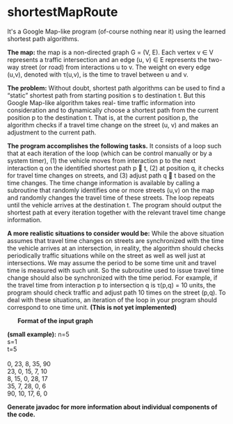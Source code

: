 # shortestMapRoute
It's a Google Map-like program (of-course nothing near it) using the learned shortest path algorithms.

<b>The map:</b> the map is a non-directed graph G = (V, E). Each vertex v ∈ V represents a traffic intersection and an edge (u, v) ∈ E represents the two-way street (or road) from interactions u to v. The weight on every edge (u,v), denoted with τ(u,v), is the time to travel between u and v.

<b>The problem:</b> Without doubt, shortest path algorithms can be used to find a “static” shortest path from starting position s to destination t. But this Google Map-like algorithm takes real- time traffic information into consideration and to dynamically choose a shortest path from the current position p to the destination t. That is, at the current position p, the algorithm checks if a travel time change on the street (u, v) and makes an adjustment to the current path.

<b>The program accomplishes the following tasks.</b>
It consists of a loop such that at each iteration of the loop (which can be control manually or by a system timer), (1) the vehicle moves from interaction p to the next interaction q on the identified shortest path p 􏰀 t, (2) at position q, it checks for travel time changes on streets, and (3) adjust path q 􏰀 t based on the time changes.
The time change information is available by calling a subroutine that randomly identifies one or more streets (u,v) on the map and randomly changes the travel time of these streets. The loop repeats until the vehicle arrives at the destination t. The program should output the shortest path at every iteration together with the relevant travel time change information.

<b>A more realistic situations to consider would be:</b> While the above situation assumes that travel time changes on streets are synchronized with the time the vehicle arrives at an intersection, in reality, the algorithm should checks periodically traffic situations while on the street as well as well just at intersections. We may assume the period to be some time unit and travel time is measured with such unit. So the subroutine used to issue travel time change should also be synchronized with the time period. For example, if the travel time from interaction p to intersection q is τ(p,q) = 10 units, the program should check traffic and adjust path 10 times on the street (p,q). To deal with these situations, an iteration of the loop in your program should correspond to one time unit. <b>(This is not yet implemented)</b>

<b><ul>Format of the input graph</ul> (small example):</b>
n=5 <br>
s=1 <br>
t=5 <br>
<br>
0,  23, 8,  35, 90 <br>
23, 0,  15, 7,  10 <br>
8,  15, 0,  28, 17 <br>
35, 7,  28, 0,  6 <br>
90,  10, 17, 6,  0 <br>

<b>Generate javadoc for more information about individual components of the code.</b>